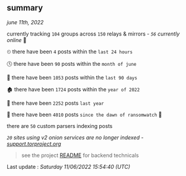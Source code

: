 
## summary
_june 11th, 2022_

currently tracking `104` groups across `150` relays & mirrors - _`56` currently online_ 📡

⏲ there have been `4` posts within the `last 24 hours`

🕓 there have been `90` posts within the `month of june`

📅 there have been `1053` posts within the `last 90 days`

🏚 there have been `1724` posts within the `year of 2022`

🚀 there have been `2252` posts `last year`

🦕 there have been `4010` posts `since the dawn of ransomwatch` 🐣

there are `50` custom parsers indexing posts

_`20` sites using v2 onion services are no longer indexed - [support.torproject.org](https://support.torproject.org/onionservices/v2-deprecation/)_

> see the project [README](https://github.com/jmousqueton/ransomwatch#readme) for backend technicals



Last update : _Saturday 11/06/2022 15:54:40 (UTC)_

